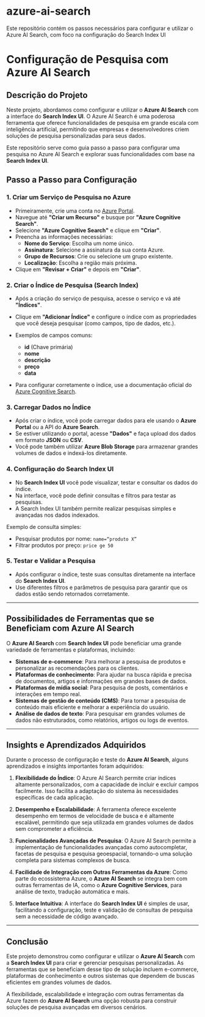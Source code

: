 # azure-ai-search
Este repositório contém os passos necessários para configurar e utilizar o Azure AI Search, com foco na configuração do Search Index UI

# Configuração de Pesquisa com Azure AI Search

## Descrição do Projeto

Neste projeto, abordamos como configurar e utilizar o **Azure AI Search** com a interface do **Search Index UI**. O Azure AI Search é uma poderosa ferramenta que oferece funcionalidades de pesquisa em grande escala com inteligência artificial, permitindo que empresas e desenvolvedores criem soluções de pesquisa personalizadas para seus dados.

Este repositório serve como guia passo a passo para configurar uma pesquisa no Azure AI Search e explorar suas funcionalidades com base na **Search Index UI**.

## Passo a Passo para Configuração

### 1. Criar um Serviço de Pesquisa no Azure
   - Primeiramente, crie uma conta no [Azure Portal](https://portal.azure.com/).
   - Navegue até **"Criar um Recurso"** e busque por **"Azure Cognitive Search"**.
   - Selecione **"Azure Cognitive Search"** e clique em **"Criar"**.
   - Preencha as informações necessárias:
     - **Nome do Serviço**: Escolha um nome único.
     - **Assinatura**: Selecione a assinatura da sua conta Azure.
     - **Grupo de Recursos**: Crie ou selecione um grupo existente.
     - **Localização**: Escolha a região mais próxima.
   - Clique em **"Revisar + Criar"** e depois em **"Criar"**.

### 2. Criar o Índice de Pesquisa (Search Index)
   - Após a criação do serviço de pesquisa, acesse o serviço e vá até **"Índices"**.
   - Clique em **"Adicionar Índice"** e configure o índice com as propriedades que você deseja pesquisar (como campos, tipo de dados, etc.).
   - Exemplos de campos comuns:
     - **id** (Chave primária)
     - **nome**
     - **descrição**
     - **preço**
     - **data**

   - Para configurar corretamente o índice, use a documentação oficial do [Azure Cognitive Search](https://learn.microsoft.com/en-us/azure/search/search-what-is-an-index).

### 3. Carregar Dados no Índice
   - Após criar o índice, você pode carregar dados para ele usando o **Azure Portal** ou a API do **Azure Search**.
   - Se estiver utilizando o portal, acesse **"Dados"** e faça upload dos dados em formato **JSON** ou **CSV**.
   - Você pode também utilizar **Azure Blob Storage** para armazenar grandes volumes de dados e indexá-los diretamente.

### 4. Configuração do Search Index UI
   - No **Search Index UI** você pode visualizar, testar e consultar os dados do índice.
   - Na interface, você pode definir consultas e filtros para testar as pesquisas.
   - A Search Index UI também permite realizar pesquisas simples e avançadas nos dados indexados.

   Exemplo de consulta simples:
   - Pesquisar produtos por nome: `name=“produto X”`
   - Filtrar produtos por preço: `price ge 50`

### 5. Testar e Validar a Pesquisa
   - Após configurar o índice, teste suas consultas diretamente na interface do **Search Index UI**.
   - Use diferentes filtros e parâmetros de pesquisa para garantir que os dados estão sendo retornados corretamente.

---

## Possibilidades de Ferramentas que se Beneficiam com Azure AI Search

O **Azure AI Search** com **Search Index UI** pode beneficiar uma grande variedade de ferramentas e plataformas, incluindo:

- **Sistemas de e-commerce**: Para melhorar a pesquisa de produtos e personalizar as recomendações para os clientes.
- **Plataformas de conhecimento**: Para ajudar na busca rápida e precisa de documentos, artigos e informações em grandes bases de dados.
- **Plataformas de mídia social**: Para pesquisa de posts, comentários e interações em tempo real.
- **Sistemas de gestão de conteúdo (CMS)**: Para tornar a pesquisa de conteúdo mais eficiente e melhorar a experiência do usuário.
- **Análise de dados de texto**: Para pesquisar em grandes volumes de dados não estruturados, como relatórios, artigos ou logs de eventos.

---

## Insights e Aprendizados Adquiridos

Durante o processo de configuração e teste do **Azure AI Search**, alguns aprendizados e insights importantes foram adquiridos:

1. **Flexibilidade do Índice**: O Azure AI Search permite criar índices altamente personalizados, com a capacidade de incluir e excluir campos facilmente. Isso facilita a adaptação do sistema às necessidades específicas de cada aplicação.
   
2. **Desempenho e Escalabilidade**: A ferramenta oferece excelente desempenho em termos de velocidade de busca e é altamente escalável, permitindo que seja utilizada em grandes volumes de dados sem comprometer a eficiência.

3. **Funcionalidades Avançadas de Pesquisa**: O Azure AI Search permite a implementação de funcionalidades avançadas como autocompletar, facetas de pesquisa e pesquisa geoespacial, tornando-o uma solução completa para sistemas complexos de busca.

4. **Facilidade de Integração com Outras Ferramentas da Azure**: Como parte do ecossistema Azure, o **Azure AI Search** se integra bem com outras ferramentas de IA, como o **Azure Cognitive Services**, para análise de texto, tradução automática e mais.

5. **Interface Intuitiva**: A interface do **Search Index UI** é simples de usar, facilitando a configuração, teste e validação de consultas de pesquisa sem a necessidade de código avançado.

---

## Conclusão

Este projeto demonstrou como configurar e utilizar o **Azure AI Search** com a **Search Index UI** para criar e gerenciar pesquisas personalizadas. As ferramentas que se beneficiam desse tipo de solução incluem e-commerce, plataformas de conhecimento e outros sistemas que dependem de buscas eficientes em grandes volumes de dados.

A flexibilidade, escalabilidade e integração com outras ferramentas da Azure fazem do **Azure AI Search** uma opção robusta para construir soluções de pesquisa avançadas em diversos cenários.
